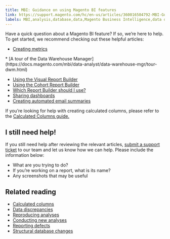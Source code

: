 ```yaml
---
title: MBI: Guidance on using Magento BI features
link: https://support.magento.com/hc/en-us/articles/360016504792-MBI-Guidance-on-using-Magento-BI-features
labels: MBI,analysis,database,data,Magento Business Intelligence,data discrepancies,how to,reports
---
```


Have a quick question about a Magento BI feature? If so, we’re here to help. To get started, we recommend checking out these helpful articles:

* [Creating metrics](https://docs.magento.com/mbi/data-user/reports/ess-manage-data-metrics.html)
<!--<li>
    <a href="https://support.magento.com/hc/en-us/articles/360016505212">Connecting your data sources</a>
  </li> -->* [A tour of the Data Warehouse Manager](https://docs.magento.com/mbi/data-analyst/data-warehouse-mgr/tour-dwm.html)
* [Using the Visual Report Builder](https://docs.magento.com/mbi/tutorials/using-visual-report-builder.html)
* [Using the Cohort Report Builder](https://docs.magento.com/mbi/data-analyst/dev-reports/cohort-rpt-bldr.html)
* [Which Report Builder should I use?](https://docs.magento.com/mbi/data-user/reports/report-builder-options.html)
* [Sharing dashboards](https://support.magento.com/hc/en-us/sections/360003113431-Sharing-Dashboards)
* [Creating automated email summaries](https://support.magento.com/hc/en-us/articles/360016730911)

If you’re looking for help with creating calculated columns, please refer to the [Calculated Columns guide.](https://support.magento.com/hc/en-us/articles/360016505112)

## I still need help!

If you still need help after reviewing the relevant articles, [submit a support ticket](https://support.magento.com/hc/en-us/articles/360019088251) to our team and let us know how we can help. Please include the information below:

* What are you trying to do?
* If you’re working on a report, what is its name?
* Any screenshots that may be useful

## Related reading

* [Calculated columns](https://support.magento.com/hc/en-us/articles/360016505112)
* [Data discrepancies](https://support.magento.com/hc/en-us/articles/360016505312)
* [Reproducing analyses](https://support.magento.com/hc/en-us/articles/360016505592)
* [Conducting new analyses](https://support.magento.com/hc/en-us/articles/360016505992)
* [Reporting defects](https://support.magento.com/hc/en-us/articles/360016732711)
* [Structural database changes](https://support.magento.com/hc/en-us/articles/360016506112)